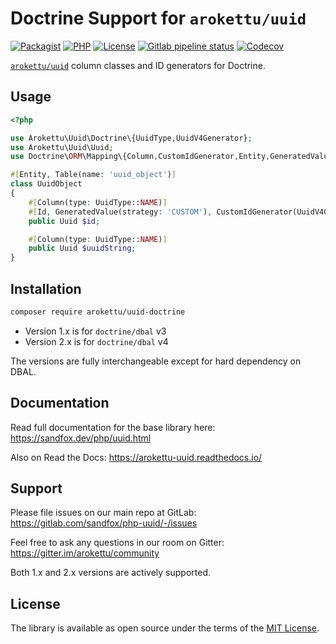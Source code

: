 # Doctrine Support for `arokettu/uuid`

[![Packagist](https://img.shields.io/packagist/v/arokettu/uuid-doctrine.svg?style=flat-square)](https://packagist.org/packages/arokettu/uuid-doctrine)
[![PHP](https://img.shields.io/packagist/php-v/arokettu/uuid-doctrine.svg?style=flat-square)](https://packagist.org/packages/arokettu/uuid-doctrine)
[![License](https://img.shields.io/packagist/l/arokettu/uuid-doctrine.svg?style=flat-square)](LICENSE.md)
[![Gitlab pipeline status](https://img.shields.io/gitlab/pipeline/sandfox/uuid-doctrine/master.svg?style=flat-square)](https://gitlab.com/sandfox/uuid-doctrine/-/pipelines)
[![Codecov](https://img.shields.io/codecov/c/gl/sandfox/uuid-doctrine?style=flat-square)](https://codecov.io/gl/sandfox/uuid-doctrine/)

[``arokettu/uuid``](https://sandfox.dev/php/uuid.html) column classes and ID generators for Doctrine.

## Usage

```php
<?php

use Arokettu\Uuid\Doctrine\{UuidType,UuidV4Generator};
use Arokettu\Uuid\Uuid;
use Doctrine\ORM\Mapping\{Column,CustomIdGenerator,Entity,GeneratedValue,Id,Table};

#[Entity, Table(name: 'uuid_object')]
class UuidObject
{
    #[Column(type: UuidType::NAME)]
    #[Id, GeneratedValue(strategy: 'CUSTOM'), CustomIdGenerator(UuidV4Generator::class)]
    public Uuid $id;

    #[Column(type: UuidType::NAME)]
    public Uuid $uuidString;
}
```

## Installation

```bash
composer require arokettu/uuid-doctrine
```

* Version 1.x is for `doctrine/dbal` v3
* Version 2.x is for `doctrine/dbal` v4

The versions are fully interchangeable except for hard dependency on DBAL. 

## Documentation

Read full documentation for the base library here: <https://sandfox.dev/php/uuid.html>

Also on Read the Docs: <https://arokettu-uuid.readthedocs.io/>

## Support

Please file issues on our main repo at GitLab: <https://gitlab.com/sandfox/php-uuid/-/issues>

Feel free to ask any questions in our room on Gitter: <https://gitter.im/arokettu/community>

Both 1.x and 2.x versions are actively supported.

## License

The library is available as open source under the terms of the [MIT License](LICENSE.md).
